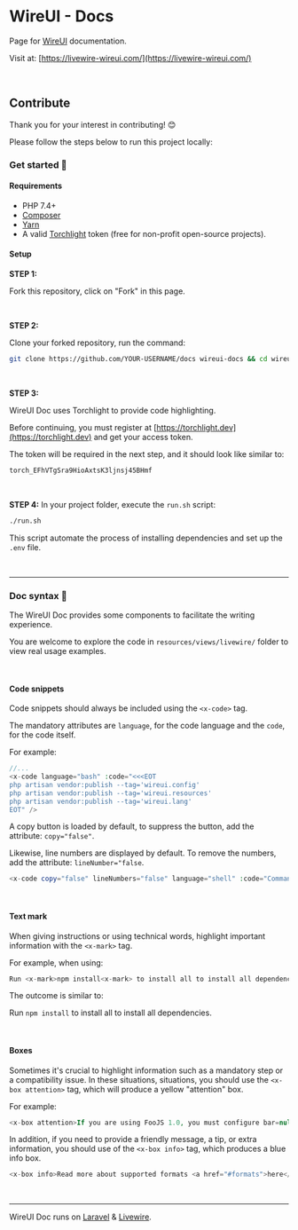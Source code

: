 # WireUI - Docs

Page for [WireUI](https://github.com/wireui/wireui) documentation. 

Visit at: [https://livewire-wireui.com/](https://livewire-wireui.com/)

<br/>

## Contribute

Thank you for your interest in contributing! 😊

Please follow the steps below to run this project locally:

### Get started 🚀 

#### Requirements

-   PHP 7.4+
-   [Composer](https://getcomposer.org)
-   [Yarn](https://yarnpkg.com)
-   A valid [Torchlight](https://torchlight.dev) token (free for non-profit open-source projects).


#### Setup

**STEP 1:**

Fork this repository, click on "Fork" in this page.

<br/>

**STEP 2:**

Clone your forked repository, run the command:

```bash
git clone https://github.com/YOUR-USERNAME/docs wireui-docs && cd wireui-docs
```

<br/>

**STEP 3:**

WireUI Doc uses Torchlight to provide code highlighting.

Before continuing, you must register at [https://torchlight.dev](https://torchlight.dev) and get your access token.

The token will be required in the next step, and it should look like similar to:

 ```bash
 torch_EFhVTgSra9HioAxtsK3ljnsj45BHmf
 ```

<br/>

**STEP 4:** In your project folder, execute the `run.sh` script:

```bash
./run.sh
```

This script automate the process of installing dependencies and set up the `.env` file.

<br>

---

### Doc syntax 📝

The WireUI Doc provides some components to facilitate the writing experience.

You are welcome to explore the code in `resources/views/livewire/` folder to view real usage examples.

<br/>

#### Code snippets

Code snippets should always be included using the `<x-code>` tag.

The mandatory attributes are `language`, for the code language and the `code`, for the code itself.

For example:

```php
//...
<x-code language="bash" :code="<<<EOT
php artisan vendor:publish --tag='wireui.config'
php artisan vendor:publish --tag='wireui.resources'
php artisan vendor:publish --tag='wireui.lang'
EOT" />
```

A copy button is loaded by default, to suppress the button, add the attribute: `copy="false"`.

Likewise, line numbers are displayed by default. To remove the numbers, add the attribute: `lineNumber="false`.

```php
<x-code copy="false" lineNumbers="false" language="shell" :code="Command exit with error error code xyz...." />
```

<br/>

#### Text mark

When giving instructions or using technical words, highlight important information with the `<x-mark>` tag.

For example, when using:

```php
Run <x-mark>npm install<x-mark> to install all to install all dependencies.
```

The outcome is similar to:

Run `npm install` to install all to install all dependencies.

<br/>

#### Boxes

Sometimes it's crucial to highlight information such as a mandatory step or a compatibility issue. In these situations, situations, you should use the `<x-box attention>` tag, which will produce a yellow "attention" box.

For example:

```php
<x-box attention>If you are using FooJS 1.0, you must configure bar=null before update.</x-box>
```

In addition, if you need to provide a friendly message, a tip, or extra information, you should use of the `<x-box info>` tag, which produces a blue info box.

```php
<x-box info>Read more about supported formats <a href="#formats">here</a>.</x-box>
```

<br/>

---

WireUI Doc runs on  [Laravel](https://laravel.com) & [Livewire](https://laravel-livewire.com).
